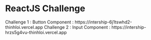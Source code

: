 <h1>ReactJS Challenge</h1>
Challenge 1 : Button Component : https://intership-6j1tswhd2-thinhloi.vercel.app
Challenge 2 : Input Component : https://intership-hrzs5g4vu-thinhloi.vercel.app
